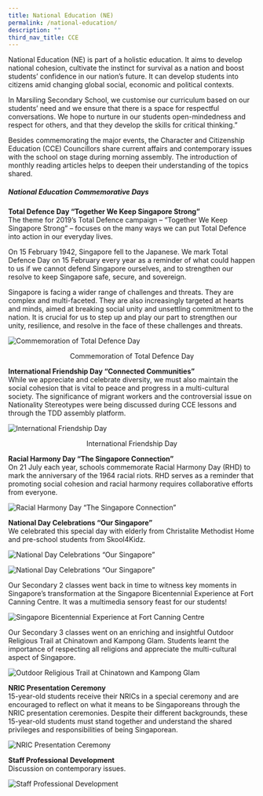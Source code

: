 ```yaml
---
title: National Education (NE)
permalink: /national-education/
description: ""
third_nav_title: CCE
---
```

National Education (NE) is part of a holistic education. It aims to develop national cohesion, cultivate the instinct for survival as a nation and boost students’ confidence in our nation’s future. It can develop students into citizens amid changing global social, economic and political contexts.

In Marsiling Secondary School, we customise our curriculum based on our students’ need and we ensure that there is a space for respectful conversations. We hope to nurture in our students open-mindedness and respect for others, and that they develop the skills for critical thinking.”

Besides commemorating the major events, the Character and Citizenship Education (CCE) Councillors share current affairs and contemporary issues with the school on stage during morning assembly. The introduction of monthly reading articles helps to deepen their understanding of the topics shared.

##### **National Education Commemorative Days** 

**Total Defence Day “Together We Keep Singapore Strong”**  
The theme for 2019’s Total Defence campaign – “Together We Keep Singapore Strong” – focuses on the many ways we can put Total Defence into action in our everyday lives.

On 15 February 1942, Singapore fell to the Japanese. We mark Total Defence Day on 15 February every year as a reminder of what could happen to us if we cannot defend Singapore ourselves, and to strengthen our resolve to keep Singapore safe, secure, and sovereign.

Singapore is facing a wider range of challenges and threats. They are complex and multi-faceted. They are also increasingly targeted at hearts and minds, aimed at breaking social unity and unsettling commitment to the nation. It is crucial for us to step up and play our part to strengthen our unity, resilience, and resolve in the face of these challenges and threats.

![Commemoration of Total Defence Day](/images/1-3.jpeg)
<p style="text-align:center;">Commemoration of Total Defence Day</p>

**International Friendship Day “Connected Communities”**  
While we appreciate and celebrate diversity, we must also maintain the social cohesion that is vital to peace and progress in a multi-cultural society. The significance of migrant workers and the controversial issue on Nationality Stereotypes were being discussed during CCE lessons and through the TDD assembly platform.

![International Friendship Day](/images/2-2.jpeg)
<p style="text-align:center;">International Friendship Day</p>

**Racial Harmony Day “The Singapore Connection”**  
On 21 July each year, schools commemorate Racial Harmony Day (RHD) to mark the anniversary of the 1964 racial riots. RHD serves as a reminder that promoting social cohesion and racial harmony requires collaborative efforts from everyone.

![Racial Harmony Day “The Singapore Connection”](/images/Racial%20Harmony%20Day%20“The%20Singapore%20Connection”_1.jpg)

**National Day Celebrations “Our Singapore”**  
We celebrated this special day with elderly from Christalite Methodist Home and pre-school students from Skool4Kidz.

![National Day Celebrations “Our Singapore”](/images/National%20Day%20Celebrations%20“Our%20Singapore”_1.jpg)

![National Day Celebrations “Our Singapore”](/images/National%20Day%20Celebrations%20“Our%20Singapore”_2.jpg)

Our Secondary 2 classes went back in time to witness key moments in Singapore’s transformation at the Singapore Bicentennial Experience at Fort Canning Centre. It was a multimedia sensory feast for our students!

![Singapore Bicentennial Experience at Fort Canning Centre](/images/Singapore%20Bicentennial%20Experience%20at%20Fort%20Canning%20Centre.jpg)

Our Secondary 3 classes went on an enriching and insightful Outdoor Religious Trail at Chinatown and Kampong Glam. Students learnt the importance of respecting all religions and appreciate the multi-cultural aspect of Singapore.

![Outdoor Religious Trail at Chinatown and Kampong Glam](/images/Outdoor%20Religious%20Trail%20at%20Chinatown%20and%20Kampong%20Glam.jpg)

**NRIC Presentation Ceremony**  
15-year-old students receive their NRICs in a special ceremony and are encouraged to reflect on what it means to be Singaporeans through the NRIC presentation ceremonies. Despite their different backgrounds, these 15-year-old students must stand together and understand the shared privileges and responsibilities of being Singaporean.

![NRIC Presentation Ceremony](/images/NRIC%20Presentation%20Ceremony.jpg)

**Staff Professional** **Development**  
Discussion on contemporary issues.

![Staff Professional Development](/images/Staff%20Professional%20Development.jpg)